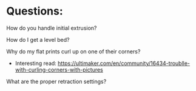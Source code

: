 # Questions:

How do you handle initial extrusion?

How do I get a level bed?

Why do my flat prints curl up on one of their corners?
  * Interesting read: https://ultimaker.com/en/community/16434-troublle-with-curling-corners-with-pictures

What are the proper retraction settings?

